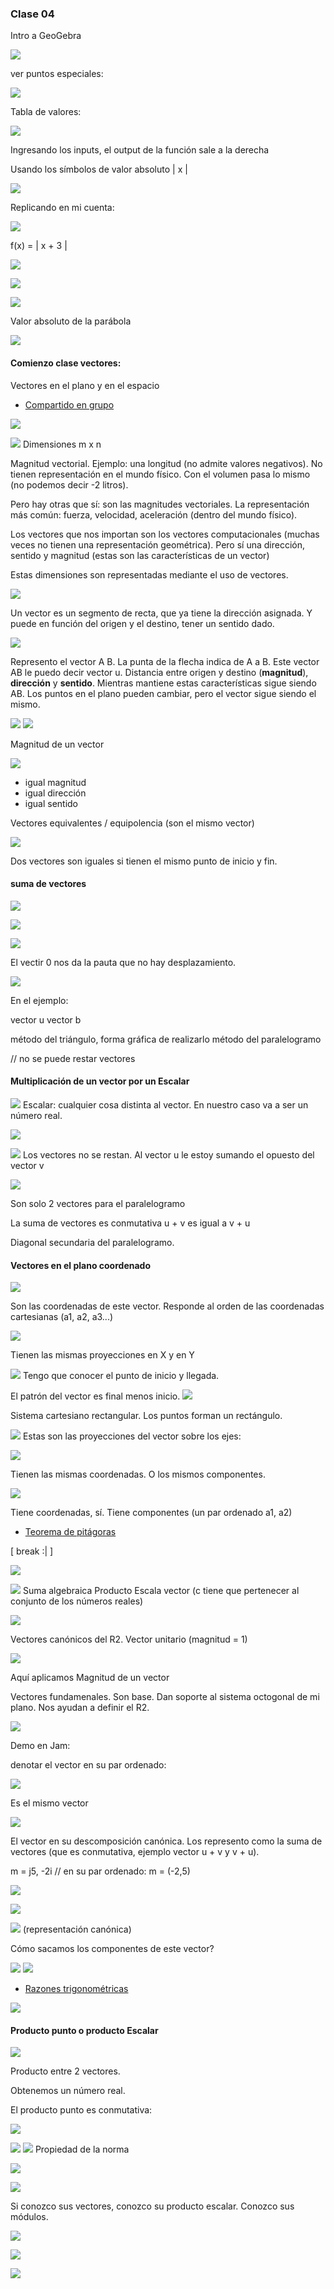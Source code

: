 ### Clase 04
Intro a GeoGebra

![](113-assets/ppt-72-mat.png)

ver puntos especiales:

![](113-assets/ppt-73-mat.png)

Tabla de valores:

![](113-assets/ppt-74-mat.png)

Ingresando los inputs, el output de la función sale a la derecha

Usando los símbolos de valor absoluto | x | 

![](113-assets/ppt-75-mat.png)

Replicando en mi cuenta:

![](113-assets/ppt-76-mat.png)

f(x) = | x + 3 |

![](113-assets/ppt-77-mat.png)

![](113-assets/ppt-80-mat.png)

![](113-assets/ppt-79-mat.png)

Valor absoluto de la parábola

![](113-assets/ppt-81-mat.png)

#### Comienzo clase vectores:
Vectores en el plano y en el espacio

- [Compartido en grupo](https://www.youtube.com/watch?v=eXA4806YuqY)

![](113-assets/ppt-71-mat.png)

![](113-assets/ppt-84-mat.png)
Dimensiones m x n

Magnitud vectorial. Ejemplo: una longitud (no admite valores negativos). No tienen representación en el mundo físico. Con el volumen pasa lo mismo (no podemos decir -2 litros).

Pero hay otras que sí: son las magnitudes vectoriales. La representación más común: fuerza, velocidad, aceleración (dentro del mundo físico).

Los vectores que nos importan son los vectores computacionales (muchas veces no tienen una representación geométrica). Pero sí una dirección, sentido y magnitud (estas son las características de un vector)

Estas dimensiones son representadas mediante el uso de vectores.

![](113-assets/ppt-85-mat.png)

Un vector es un segmento de recta, que ya tiene la dirección asignada. Y puede en función del origen y el destino, tener un sentido dado.

![](113-assets/ppt-86-mat.png)

Represento el vector A B. La punta de la flecha indica de A a B. Este vector AB le puedo decir vector u. Distancia entre origen y destino (**magnitud**), **dirección** y **sentido**. Mientras mantiene estas características sigue siendo AB. Los puntos en el plano pueden cambiar, pero el vector sigue siendo el mismo.

![](113-assets/ppt-87-mat.png)
![](113-assets/ppt-88-mat.png)

Magnitud de un vector

![](113-assets/ppt-89-mat.png)

- igual magnitud
- igual dirección
- igual sentido

Vectores equivalentes / equipolencia
(son el mismo vector)

![](113-assets/ppt-90-mat.png)

Dos vectores son iguales si tienen el mismo punto de inicio y fin.

#### suma de vectores

![](113-assets/ppt-91-mat.png)

![](113-assets/ppt-92-mat.png)

![](113-assets/ppt-93-mat.png)

El vectir 0 nos da la pauta que no hay desplazamiento.

![](113-assets/ppt-94-mat.png)

En el ejemplo:

vector u
vector b

método del triángulo, forma gráfica de realizarlo
método del paralelogramo

// no se puede restar vectores

#### Multiplicación de un vector por un Escalar
![](113-assets/ppt-95-mat.png)
Escalar: cualquier cosa distinta al vector. En nuestro caso va a ser un número real.

![](113-assets/ppt-96-mat.png)

![](113-assets/ppt-97-mat.png)
Los vectores no se restan. Al vector u le estoy sumando el opuesto del vector v

![](113-assets/ppt-98-mat.png)

Son solo 2 vectores para el paralelogramo

La suma de vectores es conmutativa
u + v es igual a v + u

Diagonal secundaria del paralelogramo.

#### Vectores en el plano coordenado

![](113-assets/ppt-99-mat.png)

Son las coordenadas de este vector. Responde al orden de las coordenadas cartesianas (a1, a2, a3...)

![](113-assets/ppt-100-mat.png)

Tienen las mismas proyecciones en X y en Y

![](113-assets/ppt-101-mat.png)
Tengo que conocer el punto de inicio y llegada.

El patrón del vector es final menos inicio.
![](113-assets/ppt-102-mat.png)

Sistema cartesiano rectangular. Los puntos forman un rectángulo. 

![](113-assets/ppt-104-mat.png)
Estas son las proyecciones del vector sobre los ejes:

![](113-assets/ppt-105-mat.png)

Tienen las mismas coordenadas. O los mismos componentes.

![](113-assets/ppt-106-mat.png)

Tiene coordenadas, sí.
Tiene componentes (un par ordenado a1, a2)

- [Teorema de pitágoras](https://es.wikipedia.org/wiki/Teorema_de_Pit%C3%A1goras)

[ break :| ]

![](113-assets/ppt-107-mat.png)

![](113-assets/ppt-108-mat.png)
Suma algebraica
Producto Escala vector
(c tiene que pertenecer al conjunto de los números reales)

![](113-assets/ppt-109-mat.png)

Vectores canónicos del R2.
Vector unitario (magnitud = 1)

![](113-assets/ppt-113-mat.png)

Aquí aplicamos Magnitud de un vector

Vectores fundamenales. Son base. Dan soporte al sistema octogonal de mi plano. Nos ayudan a definir el R2.

![](113-assets/ppt-115-mat.png)

Demo en Jam:

denotar el vector en su par ordenado:

![](113-assets/ppt-116-mat.png)

Es el mismo vector

![](113-assets/ppt-117-mat.png)

El vector en su descomposición canónica. Los represento como la suma de vectores (que es conmutativa, ejemplo vector u + v y v + u).

m = j5, -2i
// en su par ordenado:
m = (-2,5)

![](113-assets/ppt-118-mat.png)

![](113-assets/ppt-119-mat.png)

![](113-assets/ppt-120-mat.png)
(representación canónica)

Cómo sacamos los componentes de este vector?

![](113-assets/ppt-121-mat.png)
![](113-assets/ppt-122-mat.png)

- [Razones trigonométricas](https://www.disfrutalasmatematicas.com/seno-coseno-tangente.html)

![](113-assets/ppt-123-mat.png)

#### Producto punto o producto Escalar
![](113-assets/ppt-126-mat.png)

Producto entre 2 vectores.

Obtenemos un número real.

El producto punto es conmutativa:

![](113-assets/ppt-127-mat.png)

![](113-assets/ppt-128-mat.png)
![](113-assets/ppt-129-mat.png)
Propiedad de la norma

![](113-assets/ppt-130-mat.png)

![](113-assets/ppt-131-mat.png)

Si conozco sus vectores, conozco su producto escalar. Conozco sus módulos.

![](113-assets/ppt-132-mat.png)

![](113-assets/ppt-133-mat.png)

![](113-assets/ppt-134-mat.png)
